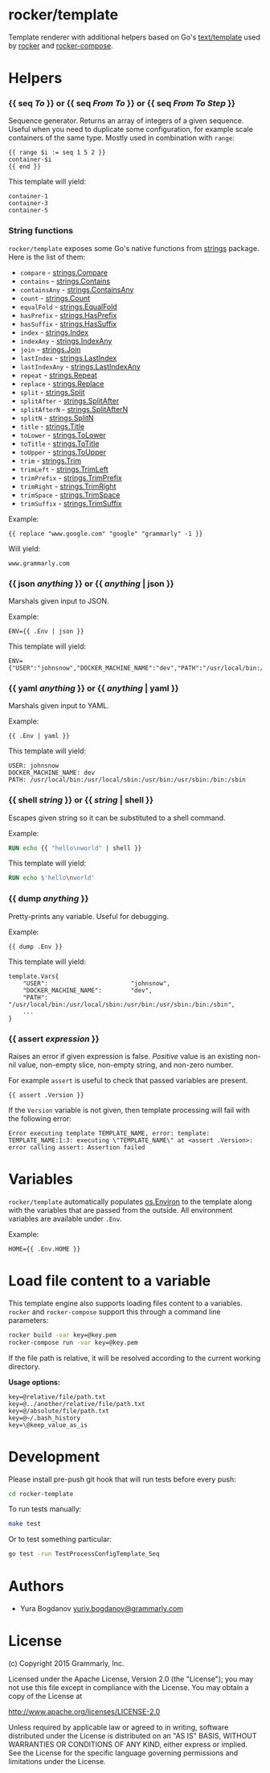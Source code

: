 # rocker/template

Template renderer with additional helpers based on Go's [text/template](http://golang.org/pkg/text/template/) used by [rocker](https://github.com/grammarly/rocker) and [rocker-compose](https://github.com/grammarly/rocker-compose).

# Helpers

### {{ seq *To* }} or {{ seq *From* *To* }} or {{ seq *From* *To* *Step* }}
Sequence generator. Returns an array of integers of a given sequence. Useful when you need to duplicate some configuration, for example scale containers of the same type. Mostly used in combination with `range`:
```
{{ range $i := seq 1 5 2 }}
container-$i
{{ end }}
```

This template will yield:
```
container-1
container-3
container-5
```

### String functions
`rocker/template` exposes some Go's native functions from [strings](http://golang.org/pkg/strings/) package. Here is the list of them:

* `compare` - [strings.Compare](http://golang.org/pkg/strings/#Compare)
* `contains` - [strings.Contains](http://golang.org/pkg/strings/#Contains)
* `containsAny` - [strings.ContainsAny](http://golang.org/pkg/strings/#ContainsAny)
* `count` - [strings.Count](http://golang.org/pkg/strings/#Count)
* `equalFold` - [strings.EqualFold](http://golang.org/pkg/strings/#EqualFold)
* `hasPrefix` - [strings.HasPrefix](http://golang.org/pkg/strings/#HasPrefix)
* `hasSuffix` - [strings.HasSuffix](http://golang.org/pkg/strings/#HasSuffix)
* `index` - [strings.Index](http://golang.org/pkg/strings/#Index)
* `indexAny` - [strings.IndexAny](http://golang.org/pkg/strings/#IndexAny)
* `join` - [strings.Join](http://golang.org/pkg/strings/#Join)
* `lastIndex` - [strings.LastIndex](http://golang.org/pkg/strings/#LastIndex)
* `lastIndexAny` - [strings.LastIndexAny](http://golang.org/pkg/strings/#LastIndexAny)
* `repeat` - [strings.Repeat](http://golang.org/pkg/strings/#Repeat)
* `replace` - [strings.Replace](http://golang.org/pkg/strings/#Replace)
* `split` - [strings.Split](http://golang.org/pkg/strings/#Split)
* `splitAfter` - [strings.SplitAfter](http://golang.org/pkg/strings/#SplitAfter)
* `splitAfterN` - [strings.SplitAfterN](http://golang.org/pkg/strings/#SplitAfterN)
* `splitN` - [strings.SplitN](http://golang.org/pkg/strings/#SplitN)
* `title` - [strings.Title](http://golang.org/pkg/strings/#Title)
* `toLower` - [strings.ToLower](http://golang.org/pkg/strings/#ToLower)
* `toTitle` - [strings.ToTitle](http://golang.org/pkg/strings/#ToTitle)
* `toUpper` - [strings.ToUpper](http://golang.org/pkg/strings/#ToUpper)
* `trim` - [strings.Trim](http://golang.org/pkg/strings/#Trim)
* `trimLeft` - [strings.TrimLeft](http://golang.org/pkg/strings/#TrimLeft)
* `trimPrefix` - [strings.TrimPrefix](http://golang.org/pkg/strings/#TrimPrefix)
* `trimRight` - [strings.TrimRight](http://golang.org/pkg/strings/#TrimRight)
* `trimSpace` - [strings.TrimSpace](http://golang.org/pkg/strings/#TrimSpace)
* `trimSuffix` - [strings.TrimSuffix](http://golang.org/pkg/strings/#TrimSuffix)

Example:
```
{{ replace "www.google.com" "google" "grammarly" -1 }}
```

Will yield:
```
www.grammarly.com
```

### {{ json *anything* }} or {{ *anything* | json }}
Marshals given input to JSON.

Example:
```
ENV={{ .Env | json }}
```

This template will yield:
```
ENV={"USER":"johnsnow","DOCKER_MACHINE_NAME":"dev","PATH":"/usr/local/bin:/usr/local/sbin:/usr/bin:/usr/sbin:/bin:/sbin",...}
```

### {{ yaml *anything* }} or {{ *anything* | yaml }}
Marshals given input to YAML.

Example:
```
{{ .Env | yaml }}
```

This template will yield:
```
USER: johnsnow
DOCKER_MACHINE_NAME: dev
PATH: /usr/local/bin:/usr/local/sbin:/usr/bin:/usr/sbin:/bin:/sbin
```

### {{ shell *string* }} or {{ *string* | shell }}
Escapes given string so it can be substituted to a shell command.

Example:
```Dockerfile
RUN echo {{ "hello\nworld" | shell }}
```

This template will yield:
```Dockerfile
RUN echo $'hello\nworld'
```

### {{ dump *anything* }}
Pretty-prints any variable. Useful for debugging.

Example:
```
{{ dump .Env }}
```

This template will yield:
```
template.Vars{
    "USER":                       "johnsnow",
    "DOCKER_MACHINE_NAME":        "dev",
    "PATH":                       "/usr/local/bin:/usr/local/sbin:/usr/bin:/usr/sbin:/bin:/sbin",
    ...
}
```

### {{ assert *expression* }}
Raises an error if given expression is false. *Positive* value is an existing non-nil value, non-empty slice, non-empty string, and non-zero number.

For example `assert` is useful to check that passed variables are present.

```
{{ assert .Version }}
```

If the `Version` variable is not given, then template processing will fail with the following error:

```
Error executing template TEMPLATE_NAME, error: template: TEMPLATE_NAME:1:3: executing \"TEMPLATE_NAME\" at <assert .Version>: error calling assert: Assertion failed
```

# Variables
`rocker/template` automatically populates [os.Environ](https://golang.org/pkg/os/#Environ) to the template along with the variables that are passed from the outside. All environment variables are available under `.Env`.

Example:
```
HOME={{ .Env.HOME }}
```

# Load file content to a variable
This template engine also supports loading files content to a variables. `rocker` and `rocker-compose` support this through a command line parameters:

```bash
rocker build -var key=@key.pem
rocker-compose run -var key=@key.pem
```

If the file path is relative, it will be resolved according to the current working directory.

**Usage options:**

```
key=@relative/file/path.txt
key=@../another/relative/file/path.txt
key=@/absolute/file/path.txt
key=@~/.bash_history
key=\@keep_value_as_is
```

# Development

Please install pre-push git hook that will run tests before every push:

```bash
cd rocker-template
```

To run tests manually:

```bash
make test
```

Or to test something particular:

```bash
go test -run TestProcessConfigTemplate_Seq
```

# Authors

- Yura Bogdanov <yuriy.bogdanov@grammarly.com>

# License

(c) Copyright 2015 Grammarly, Inc.

Licensed under the Apache License, Version 2.0 (the "License");
you may not use this file except in compliance with the License.
You may obtain a copy of the License at

http://www.apache.org/licenses/LICENSE-2.0

Unless required by applicable law or agreed to in writing, software
distributed under the License is distributed on an "AS IS" BASIS,
WITHOUT WARRANTIES OR CONDITIONS OF ANY KIND, either express or implied.
See the License for the specific language governing permissions and
limitations under the License.
